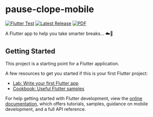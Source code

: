 # pause-clope-mobile

[![Flutter Test](https://github.com/LaPauseClope/pause-clope-mobile/actions/workflows/dart.yml/badge.svg)](https://github.com/LaPauseClope/pause-clope-mobile/actions/workflows/dart.yml)
[![Latest Release](https://img.shields.io/github/v/release/LaPauseClope/pause-clope-mobile?style=flat&sort=semver&cache_bust=1)](https://github.com/LaPauseClope/pause-clope-mobile/releases)
[![PDF](https://img.shields.io/badge/ouvrir-pdf-red)](./Presentation-du-projet-Pause-Clope.pdf)


A Flutter app to help you take smarter breaks... ☁️🚬


## Getting Started

This project is a starting point for a Flutter application.

A few resources to get you started if this is your first Flutter project:

- [Lab: Write your first Flutter app](https://docs.flutter.dev/get-started/codelab)
- [Cookbook: Useful Flutter samples](https://docs.flutter.dev/cookbook)

For help getting started with Flutter development, view the
[online documentation](https://docs.flutter.dev/), which offers tutorials,
samples, guidance on mobile development, and a full API reference.
